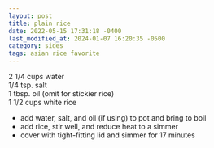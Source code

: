 ```yaml
---
layout: post
title: plain rice
date: 2022-05-15 17:31:18 -0400
last_modified_at: 2024-01-07 16:20:35 -0500
category: sides
tags: asian rice favorite
---
```


2 1/4 cups water  
1/4 tsp. salt  
1 tbsp. oil (omit for stickier rice)  
1 1/2 cups white rice  
* add water, salt, and oil (if using) to pot and bring to boil
* add rice, stir well, and reduce heat to a simmer
* cover with tight-fitting lid and simmer for 17 minutes
